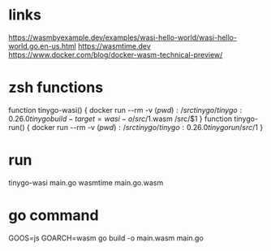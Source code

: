 # links
https://wasmbyexample.dev/examples/wasi-hello-world/wasi-hello-world.go.en-us.html
https://wasmtime.dev
https://www.docker.com/blog/docker-wasm-technical-preview/

# zsh functions

function tinygo-wasi() { docker run --rm -v $(pwd):/src tinygo/tinygo:0.26.0 tinygo build -target=wasi -o /src/$1.wasm /src/$1 }
function tinygo-run() { docker run --rm -v $(pwd):/src tinygo/tinygo:0.26.0 tinygo run /src/$1 }

# run
tinygo-wasi main.go
wasmtime main.go.wasm

# go command
GOOS=js GOARCH=wasm go build -o main.wasm main.go


